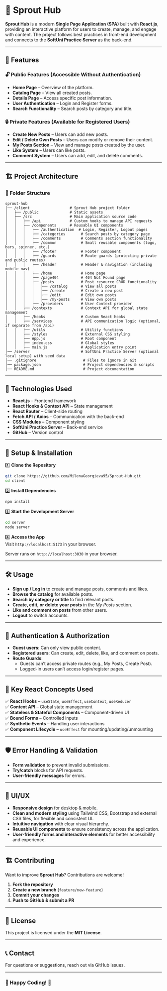 # 🌱 Sprout Hub  

**Sprout Hub** is a modern **Single Page Application (SPA)** built with **React.js**, providing an interactive platform for users to create, manage, and engage with content. The project follows best practices in front-end development and connects to the **SoftUni Practice Server** as the back-end.  

---

## 📌 Features  

### 🔓 Public Features (Accessible Without Authentication)  
- **Home Page** – Overview of the platform.  
- **Catalog Page** – View all created posts.  
- **Details Page** – Access specific post information.  
- **User Authentication** – Login and Register forms.  
- **Search Functionality** – Search posts by category and title.  

### 🔒 Private Features (Available for Registered Users)  
- **Create New Posts** – Users can add new posts.  
- **Edit / Delete Own Posts** – Users can modify or remove their content.  
- **My Posts Section** – View and manage posts created by the user.  
- **Like System** – Users can like posts.  
- **Comment System** – Users can add, edit, and delete comments.  

---

## 🏗 Project Architecture  

### 📂 Folder Structure  

```
sprout-hub
│── /client                  # Sprout Hub project folder  
│   ├── /public              # Static assets  
│   ├── /src                 # Main application source code  
│   │   ├── /api             # Custom hooks to manage API requests  
│   │   ├── /components      # Reusable UI components  
│   │   │   ├── /authentication  # Login, Register, Logout pages  
│   │   │   ├── /categories       # Search posts by category page  
│   │   │   ├── /comments         # Comments section functionality  
│   │   │   ├── /common           # Small reusable components (logo, bars, spinner, etc.)  
│   │   │   ├── /footer           # Footer component  
│   │   │   ├── /guards           # Route guards (protecting private and public routes)  
│   │   │   ├── /header           # Header & navigation (including mobile nav)  
│   │   │   ├── /home             # Home page  
│   │   │   ├── /page404          # 404 Not Found page  
│   │   │   ├── /posts            # Post resource CRUD functionality  
│   │   │   │   ├── /catalog      # View all posts  
│   │   │   │   ├── /create       # Create a new post  
│   │   │   │   ├── /edit         # Edit own posts  
│   │   │   │   ├── /my-posts     # View own posts  
│   │   │   ├── /providers        # User Context provider  
│   │   ├── /contexts             # Context API for global state management  
│   │   ├── /hooks                # Custom React hooks  
│   │   ├── /services             # API communication logic (optional, if separate from /api)  
│   │   ├── /utils                # Utility functions  
│   │   ├── /styles               # External CSS styling  
│   │   ├── App.js                # Root component  
│   │   ├── index.css             # Global styles  
│   │   ├── main.js               # Application entry point  
│── /server                       # SoftUni Practice Server (optional local setup) with seed data  
│── .gitignore                     # Files to ignore in Git  
│── package.json                   # Project dependencies & scripts  
│── README.md                      # Project documentation  
```

---

## 🚀 Technologies Used  

- **React.js** – Frontend framework  
- **React Hooks & Context API** – State management  
- **React Router** – Client-side routing  
- **Fetch API / Axios** – Communication with the back-end  
- **CSS Modules** – Component styling  
- **SoftUni Practice Server** – Back-end service  
- **GitHub** – Version control  

---

## 🔧 Setup & Installation  

1️⃣ **Clone the Repository**  
```bash
git clone https://github.com/MilenaGeorgieva95/Sprout-Hub.git
cd client
```
  
2️⃣ **Install Dependencies**  
```bash
npm install
```
  
3️⃣ **Start the Development Server**  
```bash
cd server
node server
```

4️⃣ **Access the App**  
Visit `http://localhost:5173` in your browser.

Server runs on `http://localhost:3030` in your browser. 

---

## 🛠 Usage  

- **Sign up / Log in** to create and manage posts, comments and likes.  
- **Browse the catalog** for available posts.  
- **Search by category or title** to find relevant posts.  
- **Create, edit, or delete your posts** in the *My Posts* section.  
- **Like and comment on posts** from other users.  
- **Logout** to switch accounts.  

---

## 🔐 Authentication & Authorization  

- **Guest users**: Can only view public content.  
- **Registered users**: Can create, edit, delete, like, and comment on posts.  
- **Route Guards**:  
  - Guests can’t access private routes (e.g., My Posts, Create Post).  
  - Logged-in users can’t access login/register pages.  

---

## 🎯 Key React Concepts Used  

✅ **React Hooks** – `useState`, `useEffect`, `useContext`, `useReducer`  
✅ **Context API** – Global state management  
✅ **Stateless & Stateful Components** – Component-driven UI  
✅ **Bound Forms** – Controlled inputs  
✅ **Synthetic Events** – Handling user interactions  
✅ **Component Lifecycle** – `useEffect` for mounting/updating/unmounting  

---

## 🛡 Error Handling & Validation  

- **Form validation** to prevent invalid submissions.  
- **Try/catch** blocks for API requests.  
- **User-friendly messages** for errors.  

---

## 🎨 UI/UX  

- **Responsive design** for desktop & mobile.  
- **Clean and modern styling** using Tailwind CSS, Bootstrap and external CSS files, for flexible and consistent UI.
- **Intuitive navigation** with clear visual hierarchy.
- **Reusable UI components** to ensure consistency across the application.  
- **User-friendly forms and interactive elements** for better accessibility and experience. 

---

## 🏗 Contributing  

Want to improve **Sprout Hub**? Contributions are welcome!  

1. **Fork the repository**  
2. **Create a new branch** (`feature/new-feature`)  
3. **Commit your changes**  
4. **Push to GitHub & submit a PR**  

---

## 📜 License  

This project is licensed under the **MIT License**.  

---

## 📞 Contact  

For questions or suggestions, reach out via GitHub issues.  

---

### 🚀 Happy Coding! 🚀   
